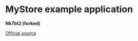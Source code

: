 # MyStore example application

**Nk7bt2 (forked)**

[Official source](https://angular.io/generated/live-examples/getting-started-v0/stackblitz.html)
